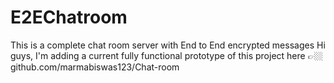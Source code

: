 # E2EChatroom
This is a complete chat room server with End to End encrypted messages
Hi guys, I'm adding a current fully functional prototype of this project here 👉🏼 github.com/marmabiswas123/Chat-room
